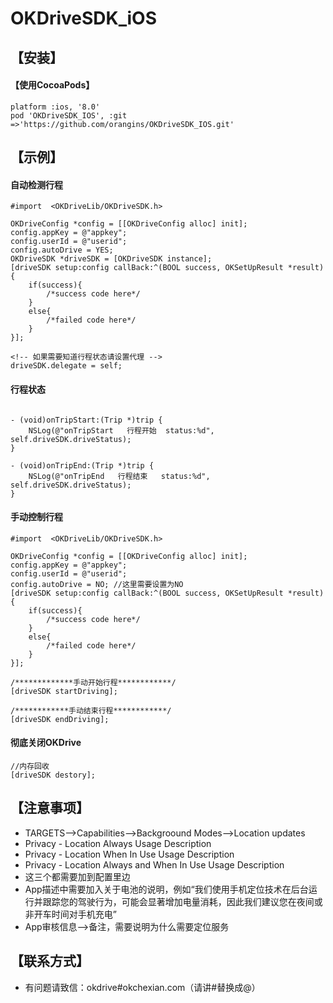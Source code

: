 OKDriveSDK_iOS
===

## 【安装】

#### 【使用CocoaPods】

```objc
platform :ios, '8.0'
pod 'OKDriveSDK_IOS', :git =>'https://github.com/orangins/OKDriveSDK_IOS.git'
```

## 【示例】
#### 自动检测行程
```objc
#import  <OKDriveLib/OKDriveSDK.h>

OKDriveConfig *config = [[OKDriveConfig alloc] init];
config.appKey = @"appkey";
config.userId = @"userid";
config.autoDrive = YES;
OKDriveSDK *driveSDK = [OKDriveSDK instance];
[driveSDK setup:config callBack:^(BOOL success, OKSetUpResult *result) {
	if(success){
		/*success code here*/
	}
	else{
		/*failed code here*/
	}
}];

<!-- 如果需要知道行程状态请设置代理 -->
driveSDK.delegate = self;

```
#### 行程状态
```objc

- (void)onTripStart:(Trip *)trip {
    NSLog(@"onTripStart   行程开始  status:%d", self.driveSDK.driveStatus);
}

- (void)onTripEnd:(Trip *)trip {
    NSLog(@"onTripEnd   行程结束   status:%d", self.driveSDK.driveStatus);
}

```

#### 手动控制行程
```objc
#import  <OKDriveLib/OKDriveSDK.h>

OKDriveConfig *config = [[OKDriveConfig alloc] init];
config.appKey = @"appkey";
config.userId = @"userid";
config.autoDrive = NO; //这里需要设置为NO
[driveSDK setup:config callBack:^(BOOL success, OKSetUpResult *result) {
	if(success){
		/*success code here*/
	}
	else{
		/*failed code here*/
	}
}];

/*************手动开始行程************/
[driveSDK startDriving];
    
/************手动结束行程************/
[driveSDK endDriving];
```
#### 彻底关闭OKDrive
```
//内存回收
[driveSDK destory];
```
## 【注意事项】
- TARGETS-->Capabilities-->Backgroound Modes-->Location updates
- Privacy - Location Always Usage Description  
- Privacy - Location When In Use Usage Description   
- Privacy - Location Always and When In Use Usage Description 
- 这三个都需要加到配置里边
- App描述中需要加入关于电池的说明，例如“我们使用手机定位技术在后台运行并跟踪您的驾驶行为，可能会显著增加电量消耗，因此我们建议您在夜间或非开车时间对手机充电”
- App审核信息-->备注，需要说明为什么需要定位服务

## 【联系方式】
- 有问题请致信：okdrive#okchexian.com（请讲#替换成@）
